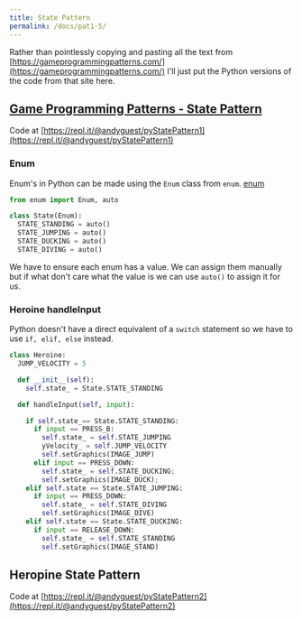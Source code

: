 ```yaml
---
title: State Pattern
permalink: /docs/pat1-5/
---
```


Rather than pointlessly copying and pasting all the text from [https://gameprogrammingpatterns.com/](https://gameprogrammingpatterns.com/) I'll just put the Python versions of the code from that site here.  

## [Game Programming Patterns - State Pattern](https://gameprogrammingpatterns.com/state.html)

Code at [https://repl.it/@andyguest/pyStatePattern1](https://repl.it/@andyguest/pyStatePattern1)

### Enum

Enum's in Python can be made using the `Enum` class from `enum`. [enum](https://docs.python.org/3/library/enum.html)  

```python
from enum import Enum, auto

class State(Enum):
  STATE_STANDING = auto()
  STATE_JUMPING = auto()
  STATE_DUCKING = auto()
  STATE_DIVING = auto()
```

We have to ensure each enum has a value. We can assign them manually but if what don't care what the value is we can use `auto()` to assign it for us.  

### Heroine handleInput

Python doesn't have a direct equivalent of a `switch` statement so we have to use `if, elif, else` instead.  

```python
class Heroine:
  JUMP_VELOCITY = 5

  def __init__(self):
    self.state_ = State.STATE_STANDING

  def handleInput(self, input):

    if self.state_== State.STATE_STANDING:
      if input == PRESS_B:
        self.state_ = self.STATE_JUMPING
        yVelocity_ = self.JUMP_VELOCITY
        self.setGraphics(IMAGE_JUMP)
      elif input == PRESS_DOWN:
        self.state_ = self.STATE_DUCKING;
        self.setGraphics(IMAGE_DUCK);
    elif self.state == State.STATE_JUMPING:
      if input == PRESS_DOWN:
        self.state_ = self.STATE_DIVING
        self.setGraphics(IMAGE_DIVE)
    elif self.state == State.STATE_DUCKING:
      if input == RELEASE_DOWN:
        self.state_ = self.STATE_STANDING
        self.setGraphics(IMAGE_STAND)
```

## Heropine State Pattern 

Code at [https://repl.it/@andyguest/pyStatePattern2](https://repl.it/@andyguest/pyStatePattern2)